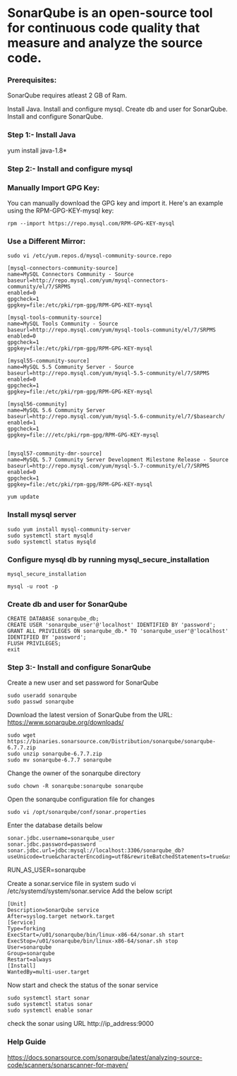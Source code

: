 # SonarQube is an open-source tool for continuous code quality that measure and analyze the source code.

### Prerequisites:
SonarQube requires atleast 2 GB of Ram.

Install Java.
Install and configure mysql.
Create db and user for SonarQube.
Install and configure SonarQube.

### Step 1:- Install Java
yum install java-1.8*

### Step 2:- Install and configure mysql

### Manually Import GPG Key:
You can manually download the GPG key and import it. Here's an example using the RPM-GPG-KEY-mysql key:
```
rpm --import https://repo.mysql.com/RPM-GPG-KEY-mysql
```

### Use a Different Mirror:
```
sudo vi /etc/yum.repos.d/mysql-community-source.repo
```
```
[mysql-connectors-community-source]
name=MySQL Connectors Community - Source
baseurl=http://repo.mysql.com/yum/mysql-connectors-community/el/7/SRPMS
enabled=0
gpgcheck=1
gpgkey=file:/etc/pki/rpm-gpg/RPM-GPG-KEY-mysql

[mysql-tools-community-source]
name=MySQL Tools Community - Source
baseurl=http://repo.mysql.com/yum/mysql-tools-community/el/7/SRPMS
enabled=0
gpgcheck=1
gpgkey=file:/etc/pki/rpm-gpg/RPM-GPG-KEY-mysql

[mysql55-community-source]
name=MySQL 5.5 Community Server - Source
baseurl=http://repo.mysql.com/yum/mysql-5.5-community/el/7/SRPMS
enabled=0
gpgcheck=1
gpgkey=file:/etc/pki/rpm-gpg/RPM-GPG-KEY-mysql

[mysql56-community]
name=MySQL 5.6 Community Server
baseurl=http://repo.mysql.com/yum/mysql-5.6-community/el/7/$basearch/
enabled=1
gpgcheck=1
gpgkey=file:///etc/pki/rpm-gpg/RPM-GPG-KEY-mysql


[mysql57-community-dmr-source]
name=MySQL 5.7 Community Server Development Milestone Release - Source
baseurl=http://repo.mysql.com/yum/mysql-5.7-community/el/7/SRPMS
enabled=0
gpgcheck=1
gpgkey=file:/etc/pki/rpm-gpg/RPM-GPG-KEY-mysql
```
```
yum update
```

### Install mysql server
```
sudo yum install mysql-community-server
sudo systemctl start mysqld
sudo systemctl status mysqld
```

### Configure mysql db by running mysql_secure_installation
```
mysql_secure_installation

mysql -u root -p
```

### Create db and user for SonarQube
```
CREATE DATABASE sonarqube_db;
CREATE USER 'sonarqube_user'@'localhost' IDENTIFIED BY 'password';
GRANT ALL PRIVILEGES ON sonarqube_db.* TO 'sonarqube_user'@'localhost' IDENTIFIED BY 'password';
FLUSH PRIVILEGES;
exit
```

### Step 3:- Install and configure SonarQube

Create a new user and set password for SonarQube
```
sudo useradd sonarqube
sudo passwd sonarqube
```

Download the latest version of SonarQube from the 
URL: https://www.sonarqube.org/downloads/
```
sudo wget https://binaries.sonarsource.com/Distribution/sonarqube/sonarqube-6.7.7.zip
sudo unzip sonarqube-6.7.7.zip
sudo mv sonarqube-6.7.7 sonarqube
```

Change the owner of the sonarqube directory
```
sudo chown -R sonarqube:sonarqube sonarqube
```

Open the sonarqube configuration file for changes
```
sudo vi /opt/sonarqube/conf/sonar.properties
```

Enter the database details below
```
sonar.jdbc.username=sonarqube_user
sonar.jdbc.password=password
sonar.jdbc.url=jdbc:mysql://localhost:3306/sonarqube_db?useUnicode=true&characterEncoding=utf8&rewriteBatchedStatements=true&useConfigs=maxPerformance
```
RUN_AS_USER=sonarqube

Create a sonar.service file in system
sudo vi /etc/systemd/system/sonar.service
Add the below script
```
[Unit]
Description=SonarQube service
After=syslog.target network.target
[Service]
Type=forking
ExecStart=/u01/sonarqube/bin/linux-x86-64/sonar.sh start
ExecStop=/u01/sonarqube/bin/linux-x86-64/sonar.sh stop
User=sonarqube
Group=sonarqube
Restart=always
[Install]
WantedBy=multi-user.target
```

Now start and check the status of the sonar service
```
sudo systemctl start sonar
sudo systemctl status sonar
sudo systemctl enable sonar
```

check the sonar using URL http://ip_address:9000

### Help Guide
https://docs.sonarsource.com/sonarqube/latest/analyzing-source-code/scanners/sonarscanner-for-maven/








